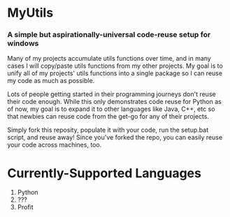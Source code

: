 # MyUtils
### A simple but aspirationally-universal code-reuse setup for windows

Many of my projects accumulate utils functions over time, and in many cases I will copy/paste utils functions from my other projects. My goal is to unify all of my projects' utils functions into a single package so I can reuse my code as much as possible. 

Lots of people getting started in their programming journeys don't reuse their code enough. While this only demonstrates code reuse for Python as of now, my goal is to expand it to other languages like Java, C++, etc so that newbies can reuse code from the get-go for any of their projects.

Simply fork this reposity, populate it with your code, run the setup.bat script, and reuse away! Since you've forked the repo, you can easily reuse your code across machines, too.

# Currently-Supported Languages
1. Python
2. ???
3. Profit

